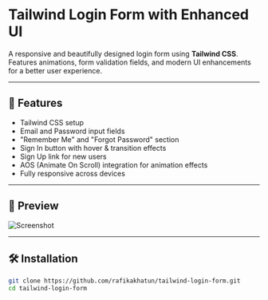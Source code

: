 # Tailwind Login Form with Enhanced UI

A responsive and beautifully designed login form using **Tailwind CSS**. Features animations, form validation fields, and modern UI enhancements for a better user experience.

---

## 🚀 Features

-  Tailwind CSS setup
-  Email and Password input fields
-  "Remember Me" and "Forgot Password" section
-  Sign In button with hover & transition effects
- Sign Up link for new users
- AOS (Animate On Scroll) integration for animation effects
-  Fully responsive across devices

---

## 📸 Preview

![Screenshot](./assets/login-form-preview.png) <!-- You can replace this with actual file path later -->

---

## 🛠️ Installation

```bash
git clone https://github.com/rafikakhatun/tailwind-login-form.git
cd tailwind-login-form
